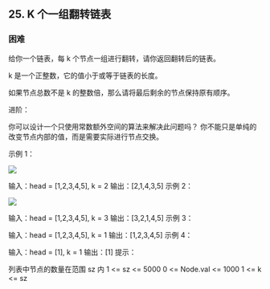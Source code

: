 ## 25. K 个一组翻转链表
### 困难
给你一个链表，每 k 个节点一组进行翻转，请你返回翻转后的链表。

k 是一个正整数，它的值小于或等于链表的长度。

如果节点总数不是 k 的整数倍，那么请将最后剩余的节点保持原有顺序。

进阶：

你可以设计一个只使用常数额外空间的算法来解决此问题吗？
你不能只是单纯的改变节点内部的值，而是需要实际进行节点交换。
 

示例 1：

<img src="https://assets.leetcode.com/uploads/2020/10/03/reverse_ex1.jpg"/>


输入：head = [1,2,3,4,5], k = 2
输出：[2,1,4,3,5]
示例 2：

<img src="https://assets.leetcode.com/uploads/2020/10/03/reverse_ex2.jpg"/>


输入：head = [1,2,3,4,5], k = 3
输出：[3,2,1,4,5]
示例 3：

输入：head = [1,2,3,4,5], k = 1
输出：[1,2,3,4,5]
示例 4：

输入：head = [1], k = 1
输出：[1]
提示：

列表中节点的数量在范围 sz 内
1 <= sz <= 5000
0 <= Node.val <= 1000
1 <= k <= sz
